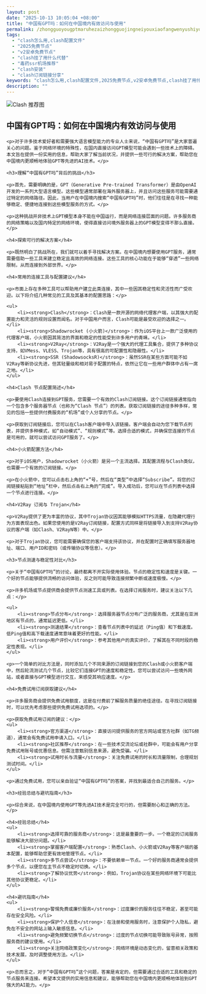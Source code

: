 ```yaml
---
layout: post
date: "2025-10-13 10:05:04 +08:00"
title: "中国有GPT吗：如何在中国境内有效访问与使用"
permalink: /zhongguoyougptmaruhezaizhongguojingneiyouxiaofangwenyushiyong/
tags:
  - "clash怎么用,clash配置文件"
  - "2025免费节点"
  - "v2安卓免费节点"
  - "clash挂了用什么代替"
  - "毒药ssr机场推荐"
  - "clash安装"
  - "clash订阅链接分享"
keywords: "clash怎么用,clash配置文件,2025免费节点,v2安卓免费节点,clash挂了用什么代替,毒药ssr机场推荐,clash安装,clash订阅链接分享"
description: ""
---
```


![Clash 推荐图](https://clashjd.github.io/assets/img/clash节点推荐.png)

## 中国有GPT吗：如何在中国境内有效访问与使用


    <p>对于许多技术爱好者和需要强大语言模型能力的专业人士来说，“中国有GPT吗”是大家普遍关心的问题。鉴于网络环境的特殊性，在国内直接访问GPT模型可能会遇到一些技术上的障碍。本文旨在提供一份实用的信息，帮助大家了解当前状况，并提供一些可行的解决方案，帮助您在中国境内更顺畅地体验GPT等先进的AI技术。</p>

    <h3>理解“中国有GPT吗”背后的挑战</h3>

    <p>首先，需要明确的是，GPT（Generative Pre-trained Transformer）是由OpenAI开发的一系列大型语言模型。这些模型通常部署在海外服务器上，并且访问这些服务可能需要通过特定的网络路径。因此，当用户在中国境内搜索“中国有GPT吗”时，他们往往是在寻找一种能够稳定、便捷地连接到这些模型服务的方式。</p>

    <p>这种挑战并非技术上GPT模型本身不能在中国运行，而是网络连接层面的问题。许多服务商的网络策略以及国内特定的网络环境，使得直接访问境外服务器上的GPT模型变得不那么直接。</p>

    <h4>探索可行的解决方案</h4>

    <p>既然明白了挑战所在，我们就可以着手寻找解决方案。在中国境内想要使用GPT服务，通常需要借助一些工具来建立稳定且高效的网络连接。这些工具的核心功能在于能够“穿透”一些网络限制，从而连接到外部世界。</p>

    <h4>常用的连接工具与配置建议</h4>

    <p>市面上存在多种工具可以帮助用户建立此类连接，其中一些因其稳定性和灵活性而广受欢迎。以下将介绍几种常见的工具及其基本的配置思路：</p>

    <ul>
        <li><strong>Clash</strong>：Clash是一款开源的网络代理客户端，以其强大的配置能力和灵活的规则设置而闻名。对于中国用户而言，Clash可能是最受欢迎的选择之一。</li>
        <li><strong>Shadowrocket (小火箭)</strong>：作为iOS平台上一款广泛使用的代理客户端，小火箭因其简洁的界面和稳定的性能受到许多用户的青睐。</li>
        <li><strong>V2Ray</strong>：V2Ray是一个强大的代理工具集合，提供了多种协议支持，如VMess、VLESS、Trojan等，具有很高的可配置性和隐蔽性。</li>
        <li><strong>SSR (ShadowsocksR)</strong>：虽然SSR在某些方面可能不如V2Ray等新协议先进，但其轻量级和相对易于配置的特点，依然让它在一些用户群体中占有一席之地。</li>
    </ul>

    <h4>Clash 节点配置简述</h4>

    <p>要使用Clash连接到GPT服务，您需要一个有效的Clash订阅链接。这个订阅链接通常指向一个包含多个服务器节点（也称为“Clash 节点”）的列表。获取订阅链接的途径多种多样，常见的包括一些提供付费服务的“机场”或个人分享的节点。</p>

    <p>获取到订阅链接后，您可以在Clash客户端中导入该链接。客户端会自动为您下载节点列表，并提供多种模式，如“自动模式”、“规则模式”等。选择合适的模式，并确保您连接的节点是可用的，就可以尝试访问GPT服务了。</p>

    <h4>小火箭配置方法</h4>

    <p>对于iOS用户，Shadowrocket（小火箭）是另一个主流选择。其配置流程与Clash类似，也需要一个有效的订阅链接。</p>

    <p>在小火箭中，您可以点击右上角的“+”号，然后在“类型”中选择“Subscribe”。将您的订阅链接粘贴到“地址”栏中，然后点击右上角的“完成”。导入成功后，您可以在节点列表中选择一个节点进行连接。</p>

    <h4>V2Ray 订阅与 Trojan</h4>

    <p>V2Ray提供了更为丰富的协议，其中Trojan协议因其能够模拟HTTPS流量，在隐藏代理行为方面表现出色。如果您使用的是V2Ray订阅链接，配置方式同样是将链接导入到支持V2Ray协议的客户端（如Clash、V2RayN等）中。</p>

    <p>对于Trojan协议，您可能需要确保您的客户端支持该协议，并在配置时正确填写服务器地址、端口、用户ID和密码（或传输协议等信息）。</p>

    <h3>节点测速与稳定性对比</h3>

    <p>关于“中国有GPT吗”的讨论，最终都离不开实际使用体验。节点的稳定性和速度是关键。一个好的节点能够提供流畅的访问体验，反之则可能导致连接频繁中断或速度极慢。</p>

    <p>许多机场或节点提供商会提供节点测速工具或列表。在选择订阅服务时，建议关注以下几点：</p>

    <ul>
        <li><strong>节点分布</strong>：选择服务器节点分布广泛的服务商，尤其是在亚洲地区有节点的，通常延迟更低。</li>
        <li><strong>测速结果</strong>：查看节点列表中的延迟（Ping值）和下载速度。低Ping值和高下载速度通常意味着更好的性能。</li>
        <li><strong>用户评价</strong>：参考其他用户的真实评价，了解其在不同时段的稳定性表现。</li>
    </ul>

    <p>一个简单的对比方法是，同时添加几个不同来源的订阅链接到您的Clash或小火箭客户端中，然后轮流测试几个节点，比较它们连接GPT的速度和稳定性。您可以尝试访问一些境外网站，或者直接与GPT模型进行交互，来感受其响应速度。</p>

    <h4>免费试用订阅获取建议</h4>

    <p>许多服务商会提供免费试用额度，这是在付费前了解服务质量的绝佳途径。在寻找订阅链接时，可以优先考虑那些提供免费试用选项的。</p>

    <p>获取免费试用订阅的建议：</p>
    <ul>
        <li><strong>官方渠道</strong>：直接访问提供服务的官方网站或官方社群（如TG频道），通常会有免费试用申请入口。</li>
        <li><strong>社区推荐</strong>：在一些技术交流论坛或社群中，可能会有用户分享免费试用账号或优惠信息。但需注意甄别信息来源，避免受骗。</li>
        <li><strong>试用时长与流量</strong>：关注免费试用的时长和流量限制，合理规划测试时间。</li>
    </ul>

    <p>通过免费试用，您可以亲自验证“中国有GPT吗”的答案，并找到最适合自己的服务。</p>

    <h3>经验总结与避坑指南</h3>

    <p>综合来说，在中国境内使用GPT等先进AI技术是完全可行的，但需要耐心和正确的方法。</p>

    <h4>经验总结</h4>
    <ul>
        <li><strong>选择可靠的服务商</strong>：这是最重要的一步。一个稳定的订阅服务能够解决大部分问题。</li>
        <li><strong>掌握客户端配置</strong>：熟悉Clash、小火箭或V2Ray等客户端的基本配置，能够帮助您更有效地管理节点。</li>
        <li><strong>多节点尝试</strong>：不要依赖单一节点。一个好的服务商通常会提供多个节点，以便您在主节点不稳定时切换。</li>
        <li><strong>了解协议优势</strong>：例如，Trojan协议在某些网络环境下可能比其他协议更稳定。</li>
    </ul>

    <h4>避坑指南</h4>
    <ul>
        <li><strong>警惕免费或廉价服务</strong>：过度廉价的服务往往不稳定，甚至可能存在安全风险。</li>
        <li><strong>保护个人信息</strong>：在注册和使用服务时，注意保护个人隐私，避免在不安全的网站上输入敏感信息。</li>
        <li><strong>避免频繁切换节点</strong>：过度的节点切换可能导致账号异常，按照服务商的建议使用。</li>
        <li><strong>关注网络政策变化</strong>：网络环境是动态变化的，留意相关政策和技术发展，及时调整使用方法。</li>
    </ul>

    <p>总而言之，对于“中国有GPT吗”这个问题，答案是肯定的，但需要通过合适的工具和稳定的节点服务来连接。希望本文提供的实用信息和建议，能够帮助您在中国境内更顺畅地体验到GPT强大的AI能力。</p>